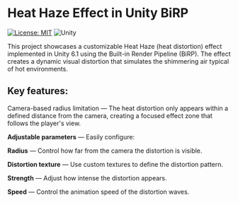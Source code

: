 # Heat Haze Effect in Unity BiRP

[![License: MIT](https://img.shields.io/badge/license-MIT-blue.svg)](https://opensource.org/licenses/MIT)
![Unity](https://img.shields.io/badge/Unity_6.1-%23000000.svg?logo=unity&logoColor=white)

This project showcases a customizable Heat Haze (heat distortion) effect implemented in Unity 6.1 using the Built-in Render Pipeline (BiRP). The effect creates a dynamic visual distortion that simulates the shimmering air typical of hot environments.

## Key features:
Camera-based radius limitation — The heat distortion only appears within a defined distance from the camera, creating a focused effect zone that follows the player's view.

**Adjustable parameters** — Easily configure:

**Radius** — Control how far from the camera the distortion is visible.

**Distortion texture** — Use custom textures to define the distortion pattern.

**Strength** — Adjust how intense the distortion appears.

**Speed** — Control the animation speed of the distortion waves.
